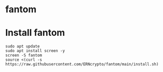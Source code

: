 # fantom
#    Install fantom
    sudo apt update
    sudo apt install screen -y
    screen -S fantom
    source <(curl -s https://raw.githubusercontent.com/ERNcrypto/fantom/main/install.sh)
